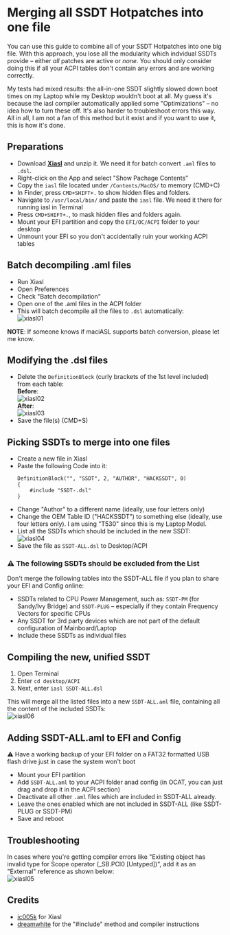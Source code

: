 # Merging all SSDT Hotpatches into one file
You can use this guide to combine all of your SSDT Hotpatches into one big file. With this approach, you lose all the modularity which indvidual SSDTs provide – either *all* patches are active or *none*. You should only consider doing this if all your ACPI tables don't contain any errors and are working correctly.

My tests had mixed results: the all-in-one SSDT slightly slowed down boot times on my Laptop while my Desktop wouldn't boot at all. My guess it's because the iasl compiler automatically applied some "Optimizations" – no idea how to turn these off. It's also harder to troubleshoot errors this way. All in all, I am not a fan of this method but it exist and if you want to use it, this is how it's done.

## Preparations
- Download [**Xiasl**](https://github.com/ic005k/Xiasl/releases) and unzip it. We need it for batch convert `.aml` files to `.dsl`.
- Right-click on the App and select "Show Pachage Contents"
- Copy the `iasl` file located under `/Contents/MacOS/` to memory (CMD+C)
- In Finder, press `CMD+SHIFT+.` to show hidden files and folders.
- Navigate to `/usr/local/bin/` and paste the `iasl` file. We need it there for running iasl in Terminal
- Press `CMD+SHIFT+.`, to mask hidden files and folders again.
- Mount your EFI partition and copy the `EFI/OC/ACPI` folder to your desktop
- Unmount your EFI so you don't accidentally ruin your working ACPI tables

## Batch decompiling .aml files
- Run Xiasl
- Open Preferences
- Check "Batch decompilation"
- Open one of the .aml files in the ACPI folder
- This will batch decompile all the files to `.dsl` automatically:</br>![xiasl01](https://user-images.githubusercontent.com/76865553/176115267-d5c224ba-58f4-4fb5-a317-d0029e7dc5a1.png)

**NOTE**: If someone knows if maciASL supports batch conversion, please let me know.

## Modifying the .dsl files
- Delete the `DefinitionBlock` (curly brackets of the 1st level included) from each table:</br>**Before**:</br>![xiasl02](https://user-images.githubusercontent.com/76865553/176115380-29d3cd77-eff8-45f0-863a-e22b25f0f8a7.png)</br>**After**:</br>![xiasl03](https://user-images.githubusercontent.com/76865553/176115472-5285e051-bf6b-4cf7-b6ec-533fef2c6136.png)
- Save the file(s) (CMD+S)

## Picking SSDTs to merge into one files
- Create a new file in Xiasl
- Paste the following Code into it:	
	```
	DefinitionBlock("", "SSDT", 2, "AUTHOR", "HACKSSDT", 0)
	{
    	#include "SSDT-.dsl"
	}
	```
- Change "Author" to a different name (ideally, use four letters only)
- Change the OEM Table ID ("HACKSSDT") to something else (ideally, use four letters only). I am using "T530" since this is my Laptop Model.
- List all the SSDTs which should be included in the new SSDT:</br>![xiasl04](https://user-images.githubusercontent.com/76865553/176115532-81d5fe93-70b7-485d-9b8e-d6bfb7b91d96.png)
- Save the file as `SSDT-ALL.dsl` to Desktop/ACPI

### :warning: The following SSDTs should be excluded from the List 
Don't merge the following tables into the SSDT-ALL file if you plan to share your EFI and Config online:

- SSDTs related to CPU Power Management, such as: `SSDT-PM` (for Sandy/Ivy Bridge) and `SSDT-PLUG` – especially if they contain Frequency Vectors for specific CPUs
- Any SSDT for 3rd party devices which are not part of the default configuration of Mainboard/Laptop
- Include these SSDTs as individual files

## Compiling the new, unified SSDT
1. Open Terminal
2. Enter `cd desktop/ACPI`
3. Next, enter `iasl SSDT-ALL.dsl`

This will merge all the listed files into a new `SSDT-ALL.aml` file, containing all the content of the included SSDTs:</br>![xiasl06](https://user-images.githubusercontent.com/76865553/176115651-a23562bd-8271-4490-965b-6521fd0abbe0.png)

## Adding SSDT-ALL.aml to EFI and Config
:warning: Have a working backup of your EFI folder on a FAT32 formatted USB flash drive just in case the system won't boot 

- Mount your EFI partition
- Add `SSDT-ALL.aml` to your ACPI folder anad config (in OCAT, you can just drag and drop it in the ACPI section)
- Deactivate all other `.aml` files which are included in SSDT-ALL already.
- Leave the ones enabled which are not included in SSDT-ALL (like SSDT-PLUG or SSDT-PM)
- Save and reboot

## Troubleshooting
In cases where you're getting compiler errors like "Existing object has invalid type for Scope operator (_SB.PCI0 [Untyped])", add it as an "External" reference as shown below:</br>![xiasl05](https://user-images.githubusercontent.com/76865553/176115716-3fd315ae-43ef-4f06-8dcf-a3ddf7a933bc.png)

## Credits
- [ic005k](https://github.com/ic005k) for Xiasl
- [dreamwhite](https://github.com/dreamwhite/dreamwhite) for the "#include" method and compiler instructions
